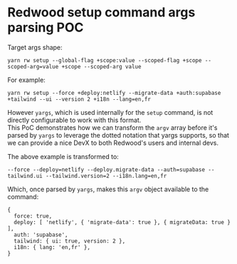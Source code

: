 # Redwood setup command args parsing POC

Target args shape:

```
yarn rw setup --global-flag +scope:value --scoped-flag +scope --scoped-arg=value +scope --scoped-arg value
```

For example:

```
yarn rw setup --force +deploy:netlify --migrate-data +auth:supabase +tailwind --ui --version 2 +i18n --lang=en,fr
```

However `yargs`, which is used internally for the `setup` command, is not directly configurable to work with 
this format.  
This PoC demonstrates how we can transform the `argv` array before it's parsed by `yargs` to leverage the 
dotted notation that yargs supports, so that we can provide a nice DevX to both Redwood's users and internal devs.

The above example is transformed to:

```
--force --deploy=netlify --deploy.migrate-data --auth=supabase --tailwind.ui --tailwind.version=2 --i18n.lang=en,fr
```

Which, once parsed by `yargs`, makes this `argv` object available to the command: 

```
{
  force: true,
  deploy: [ 'netlify', { 'migrate-data': true }, { migrateData: true } ],
  auth: 'supabase',
  tailwind: { ui: true, version: 2 },
  i18n: { lang: 'en,fr' },
}
```

